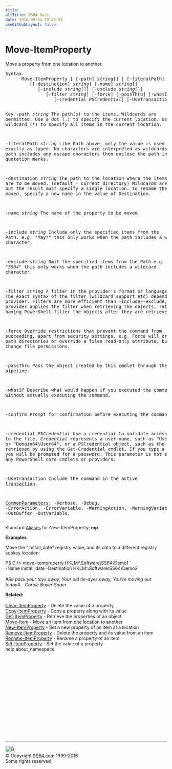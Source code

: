 ```yaml
---
title:
altTitle: SS64 Docs
date: 2016-09-04 19:26:55
useGithubLayout: false
---
```

<!-- #BeginLibraryItem "/Library/head_ps.lbi" --><!-- #EndLibraryItem --><h1>Move-ItemProperty</h1> 
<p>Move a property from one location to another.</p>
<pre>Syntax
      Move-ItemProperty { [-path] <i>string</i>[] | [-literalPath] <i>string</i>[] }
         [[-destination] <i>string</i>] [-name] <i>string</i>[]
            [-include <i>string</i>[]] [-exclude <i>string</i>[]]
               [-filter <i>string</i>] [-force] [-passThru] [-whatIf] [-confirm]
                  [-credential <i>PSCredential</i>] [-UseTransaction][<i>CommonParameters</i>]

Key
   -path <i>string</i>
       The path(s) to the items. Wildcards are permitted.
       Use a dot (.) to specify the current location. 
       Use the wildcard (*) to specify all items in the current location.

   -literalPath <i>string</i>
       Like Path above, only the value is used exactly as typed.
       No characters are interpreted as wildcards. If the path includes any
       escape characters then enclose the path in single quotation marks.

   -destination <i>string</i>
       The path to the location where the items are to be moved.
       (default = current directory)
       Wildcards are permitted, but the result must specify a single location.
       To rename the item being moved, specify a new name in the value of Destination.

   -name <i>string</i>
       The name of the property to be moved.

   -include <i>string</i>
       Include only the specified items from the Path. e.g. "May*"
       this only works when the path includes a wildcard character.
        
   -exclude <i>string</i>
       Omit the specified items from the Path e.g. "*SS64*"
       this only works when the path includes a wildcard character.
        
   -filter <i>string</i>
       A filter in the provider's format or language. 
       The exact syntax of the filter (wildcard support etc) depends on the provider.
       Filters are more efficient than -include/-exclude, because the provider
       applies the filter when retrieving the objects, rather than having 
       PowerShell filter the objects after they are retrieved.

   -force
       Override restrictions that prevent the command from succeeding, apart
       from security settings. e.g. Force will create file path directories 
       or override a files read-only attribute, but will not change file permissions.

   -passThru
       Pass the object created by this cmdlet through the pipeline.

   -whatIf
       Describe what would happen if you executed the command without actually
       executing the command.
        
   -confirm
       Prompt for confirmation before executing the command.

   -credential <i>PSCredential</i>
       Use a credential to validate access to the file. <i>Credential</i> represents
       a user-name, such as "User01" or "Domain64\User64", or a PSCredential
       object, such as the one retrieved by using the Get-Credential cmdlet.
       If you type a user name, you will be prompted for a password.
       This parameter is not supported by any PowerShell core cmdlets or providers.
 
   -UseTransaction
       Include the command in the active <a href="syntax-transactions.html">transaction</a>.

   <a href="common.html">CommonParameters</a>:
       -Verbose, -Debug, -ErrorAction, -ErrorVariable, -WarningAction, -WarningVariable,
       -OutBuffer -OutVariable.</pre>
<p>
  Standard <a href="get-alias.html">Aliases</a> for New-ItemProperty:<span class="code"> <b>mp</b></span></p>
<p><b>Examples</b></p>
<p>Move the "install_date" registry value, and its data to a different registry subkey location:</p>
<p><span class="code">PS C:\&gt; move-itemproperty HKLM:\Software\SS64\Demo1 `<br>
-Name install_date -Destination HKLM:\Software\SS64\Demo2</span><br>
  <br>
<i class="quote">#So pack your toys away, Your old tie-dyes away, You're moving out today# - Carole Bayer Sager</i></p>
<p><b>Related:</b><br>
  <br>
  <a href="clear-itemproperty.html">Clear-ItemProperty</a> - Delete the value of a property<br> 
<a href="copy-itemproperty.html">Copy-ItemProperty</a> - Copy a property along with its value<br>
 <a href="get-itemproperty.html">Get-ItemProperty</a> - Retrieve the properties of an object<br>
<a href="move-item.html">Move-Item</a> - Move an item from one location to another<br>
 <a href="new-itemproperty.html">New-ItemProperty</a> - Set a new property of an item at a location<br>
 <a href="remove-itemproperty.html">Remove-ItemProperty</a> - Delete the property and its value from an item<br>
 <a href="rename-itemproperty.html">Rename-ItemProperty</a> - Rename a property of an item<br>
 <a href="set-itemproperty.html">Set-ItemProperty</a> - Set the value of a property<br>
help about_namespace</p><!-- #BeginLibraryItem "/Library/foot_ps.lbi" --><p>
<!-- PowerShell300 -->
<ins class="adsbygoogle" style="display:inline-block;width:300px;height:250px" data-ad-client="ca-pub-6140977852749469" data-ad-slot="6253539900"></ins>
<script>
(adsbygoogle = window.adsbygoogle || []).push({});
</script></p>
<hr>
<div id="bl" class="footer"><a href="move-itemproperty.html#"><img src="../images/top.png" width="30" height="22" alt="Back to the Top"></a></div>
<div id="br" class="footer, tagline">© Copyright <a href="http://ss64.com/">SS64.com</a> 1999-2016<br>
Some rights reserved</div><!-- #EndLibraryItem -->


